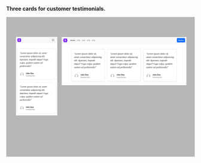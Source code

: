**Three cards for customer testimonials.**

<img src="screenshot.png" alt="webkit-pro" style="width: 800px;">
